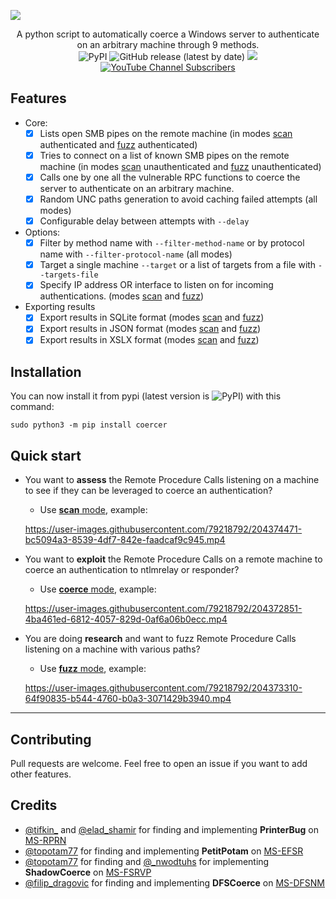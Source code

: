 ![](./.github/banner.png)

<p align="center">
  A python script to automatically coerce a Windows server to authenticate on an arbitrary machine through 9 methods.
  <br>
  <img alt="PyPI" src="https://img.shields.io/pypi/v/coercer">
  <img alt="GitHub release (latest by date)" src="https://img.shields.io/github/v/release/p0dalirius/Coercer">
  <a href="https://twitter.com/intent/follow?screen_name=podalirius_" title="Follow"><img src="https://img.shields.io/twitter/follow/podalirius_?label=Podalirius&style=social"></a>
  <a href="https://www.youtube.com/c/Podalirius_?sub_confirmation=1" title="Subscribe"><img alt="YouTube Channel Subscribers" src="https://img.shields.io/youtube/channel/subscribers/UCF_x5O7CSfr82AfNVTKOv_A?style=social"></a>
  <br>
</p>

## Features

 - Core:
    + [x] Lists open SMB pipes on the remote machine (in modes [scan](./documentation/Scan-mode.md) authenticated and [fuzz](./documentation/Fuzz-mode.md) authenticated)
    + [x] Tries to connect on a list of known SMB pipes on the remote machine (in modes [scan](./documentation/Scan-mode.md) unauthenticated and [fuzz](./documentation/Fuzz-mode.md) unauthenticated)
    + [x] Calls one by one all the vulnerable RPC functions to coerce the server to authenticate on an arbitrary machine.
    + [x] Random UNC paths generation to avoid caching failed attempts (all modes)
    + [x] Configurable delay between attempts with `--delay`
 - Options:
    + [x] Filter by method name with `--filter-method-name` or by protocol name with `--filter-protocol-name` (all modes) 
    + [x] Target a single machine `--target` or a list of targets from a file with `--targets-file`
    + [x] Specify IP address OR interface to listen on for incoming authentications. (modes [scan](./documentation/Scan-mode.md) and [fuzz](./documentation/Fuzz-mode.md))
 - Exporting results
    + [x] Export results in SQLite format (modes [scan](./documentation/Scan-mode.md) and [fuzz](./documentation/Fuzz-mode.md))
    + [x] Export results in JSON format (modes [scan](./documentation/Scan-mode.md) and [fuzz](./documentation/Fuzz-mode.md))
    + [x] Export results in XSLX format (modes [scan](./documentation/Scan-mode.md) and [fuzz](./documentation/Fuzz-mode.md))

## Installation

You can now install it from pypi (latest version is <img alt="PyPI" src="https://img.shields.io/pypi/v/coercer">) with this command:

```
sudo python3 -m pip install coercer
```

## Quick start

 - You want to **assess** the Remote Procedure Calls listening on a machine to see if they can be leveraged to coerce an authentication?
   + Use [**scan** mode](./documentation/Scan-mode.md), example:

    https://user-images.githubusercontent.com/79218792/204374471-bc5094a3-8539-4df7-842e-faadcaf9c945.mp4

 - You want to **exploit** the Remote Procedure Calls on a remote machine to coerce an authentication to ntlmrelay or responder?
   + Use [**coerce** mode](./documentation/Coerce-mode.md), example:

    https://user-images.githubusercontent.com/79218792/204372851-4ba461ed-6812-4057-829d-0af6a06b0ecc.mp4
   
 - You are doing **research** and want to fuzz Remote Procedure Calls listening on a machine with various paths?
   + Use [**fuzz** mode](./documentation/Fuzz-mode.md), example:

    https://user-images.githubusercontent.com/79218792/204373310-64f90835-b544-4760-b0a3-3071429b3940.mp4

---

## Contributing

Pull requests are welcome. Feel free to open an issue if you want to add other features.

## Credits

 - [@tifkin_](https://twitter.com/tifkin_) and [@elad_shamir](https://twitter.com/elad_shamir) for finding and implementing **PrinterBug** on [MS-RPRN](https://docs.microsoft.com/en-us/openspecs/windows_protocols/ms-rprn/d42db7d5-f141-4466-8f47-0a4be14e2fc1)
 - [@topotam77](https://twitter.com/topotam77) for finding and implementing **PetitPotam** on [MS-EFSR](https://docs.microsoft.com/en-us/openspecs/windows_protocols/ms-efsr/08796ba8-01c8-4872-9221-1000ec2eff31)
 - [@topotam77](https://twitter.com/topotam77) for finding and [@_nwodtuhs](https://twitter.com/_nwodtuhs) for implementing **ShadowCoerce** on [MS-FSRVP](https://docs.microsoft.com/en-us/openspecs/windows_protocols/ms-fsrvp/dae107ec-8198-4778-a950-faa7edad125b)
 - [@filip_dragovic](https://twitter.com/filip_dragovic) for finding and implementing **DFSCoerce** on [MS-DFSNM](https://docs.microsoft.com/en-us/openspecs/windows_protocols/ms-dfsnm/95a506a8-cae6-4c42-b19d-9c1ed1223979)
